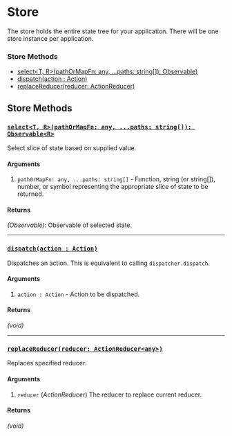 # Store

The store holds the entire state tree for your application. There will be one store instance per application.  

### Store Methods

- [select<T, R>(pathOrMapFn: any, ...paths: string[]): Observable<R>)](#select)
- [dispatch(action : Action)](#dispatch)
- [replaceReducer(reducer: ActionReducer<any>)](#replacereducer)

## Store Methods

### <a id='select'></a>[`select<T, R>(pathOrMapFn: any, ...paths: string[]): Observable<R>`](#select)

Select slice of state based on supplied value. 

#### Arguments

1. `pathOrMapFn: any, ...paths: string[]` - Function, string (or string[]), number, or symbol representing the appropriate slice of state to be returned.

#### Returns

*(Observable<R>)*: Observable of selected state.

<hr>

### <a id='dispatch'></a>[`dispatch(action : Action)`](#dispatch)

Dispatches an action. This is equivalent to calling `dispatcher.dispatch`.

#### Arguments

1. `action : Action` - Action to be dispatched.

#### Returns

*(void)*

<hr>

### <a id='replaceReducer'></a>[`replaceReducer(reducer: ActionReducer<any>)`](#replacereducer)

Replaces specified reducer. 

#### Arguments

1. `reducer` (*ActionReducer<V>*) The reducer to replace current reducer.

#### Returns

*(void)*
